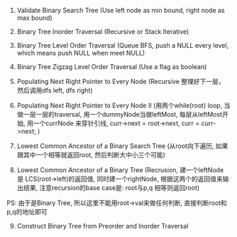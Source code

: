 1. Validate Binary Search Tree \(Use left node as min bound, right node as max bound\)

2. Binary Tree Inorder Traversal \(Recursive or Stack Iterative\)

3. Binary Tree Level Order Traversal \(Queue BFS, push a NULL every level, which means push NULL when meet NULL\)

4. Binary Tree Zigzag Level Order Traversal \(Use a flag as boolean\)

5. Populating Next Right Pointer to Every Node \(Recursive 整理好下一层，然后调用dfs left, dfs right\)

6. Populating Next Right Pointer to Every Node II \(用两个while\(root\) loop, 当做一层一层的traversal, 用一个dummyNode当做leftMost, 每层从leftMost开始, 用一个currNode 来穿针引线, curr-&gt;next = root-&gt;next, curr = curr-&gt;next; \)

7. Lowest Common Ancestor of a Binary Search Tree \(从root向下遍历, 如果跟其中一个相等就返回root, 然后判断大中小三个可能\)

8. Lowest Common Ancestor of a Binary Tree \(Recrusion, 建一个leftNode 是 LCS\(root-&gt;left\)的返回值, 同时建一个rightNode, 根据这两个的返回值来输出结果, 注意recursion的base case是: root与p,q 相等则返回root\)

PS: 由于是Binary Tree, 所以这里不能用root-&gt;val来做任何判断, 直接判断root和p,q的地址即可

   9. Construct Binary Tree from Preorder and Inorder Traversal



